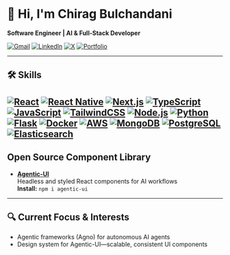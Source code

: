 # 👋 Hi, I'm Chirag Bulchandani

**Software Engineer | AI & Full-Stack Developer**

[![Gmail](https://img.shields.io/badge/Gmail-D14836?style=flat-square&logo=gmail&logoColor=white)](mailto:chiragb3101@gmail.com)
[![LinkedIn](https://img.shields.io/badge/LinkedIn-0A66C2?style=flat-square&logo=linkedin&logoColor=white)](https://www.linkedin.com/in/chiragb3101/)
[![X](https://img.shields.io/badge/X-1DA1F2?style=flat-square&logo=x-twitter&logoColor=white)](https://x.com/ChiragBulchand7)
[![Portfolio](https://img.shields.io/badge/Portfolio-10B981?style=flat-square&logo=about-dot-me&logoColor=white)](https://chirag-bulchandani.vercel.app/)

---

## 🛠️ Skills

[![React](https://img.shields.io/badge/React-61DAFB?style=flat-square&logo=react&logoColor=black)]()
[![React Native](https://img.shields.io/badge/React_Native-20232A?style=flat-square&logo=react&logoColor=61DAFB)](https://reactnative.dev/)
[![Next.js](https://img.shields.io/badge/Next.js-000000?style=flat-square&logo=nextdotjs&logoColor=white)]()
[![TypeScript](https://img.shields.io/badge/TypeScript-3178C6?style=flat-square&logo=typescript&logoColor=white)]()
[![JavaScript](https://img.shields.io/badge/JavaScript-F7DF1E?style=flat-square&logo=javascript&logoColor=black)]()
[![TailwindCSS](https://img.shields.io/badge/TailwindCSS-06B6D4?style=flat-square&logo=tailwindcss&logoColor=white)]()
[![Node.js](https://img.shields.io/badge/Node.js-339933?style=flat-square&logo=node-dot-js&logoColor=white)]()
[![Python](https://img.shields.io/badge/Python-3776AB?style=flat-square&logo=python&logoColor=white)]()
[![Flask](https://img.shields.io/badge/Flask-000000?style=flat-square&logo=flask&logoColor=white)]()
[![Docker](https://img.shields.io/badge/Docker-2496ED?style=flat-square&logo=docker&logoColor=white)]()
[![AWS](https://img.shields.io/badge/AWS-232F3E?style=flat-square&logo=amazonaws&logoColor=white)]()
[![MongoDB](https://img.shields.io/badge/MongoDB-47A248?style=flat-square&logo=mongodb&logoColor=white)]()
[![PostgreSQL](https://img.shields.io/badge/PostgreSQL-4169E1?style=flat-square&logo=postgresql&logoColor=white)]()
[![Elasticsearch](https://img.shields.io/badge/Elasticsearch-005571?style=flat-square&logo=elasticsearch&logoColor=white)]()
---

## Open Source Component Library

- **[Agentic-UI](https://github.com/agenticui/agentic-ui)**  
  Headless and styled React components for AI workflows  
  **Install:** `npm i agentic-ui`

---

## 🔍 Current Focus & Interests

- Agentic frameworks (Agno) for autonomous AI agents  
- Design system for Agentic-UI—scalable, consistent UI components  
